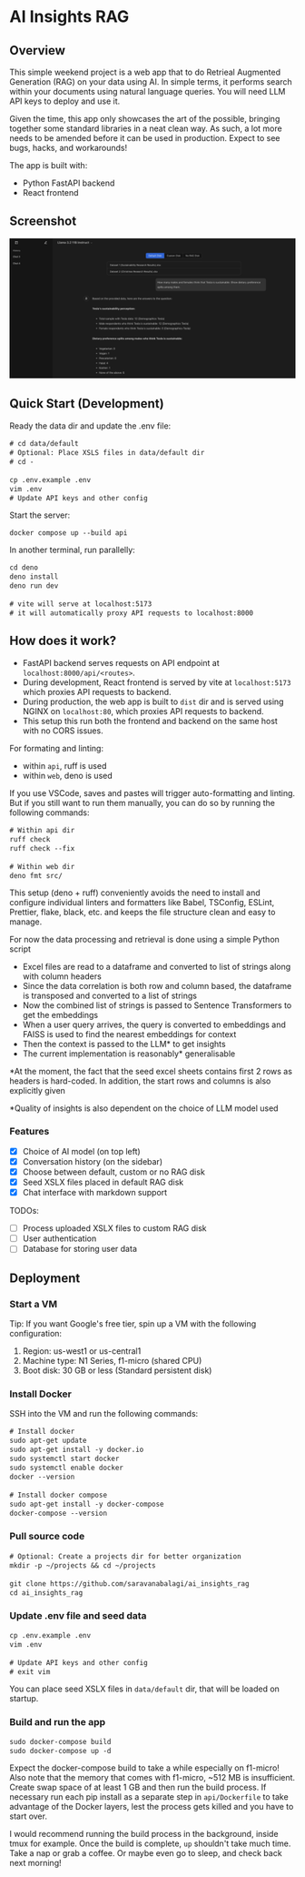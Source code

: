 # AI Insights RAG

## Overview

This simple weekend project is a web app that to do Retrieal Augmented
Generation (RAG) on your data using AI. In simple terms, it performs search
within your documents using natural language queries. You will need LLM API keys
to deploy and use it.

Given the time, this app only showcases the art of the possible, bringing
together some standard libraries in a neat clean way. As such, a lot more needs
to be amended before it can be used in production. Expect to see bugs, hacks,
and workarounds!

The app is built with:

- Python FastAPI backend
- React frontend

## Screenshot

![Screenshot](assets/screenshot.png)

## Quick Start (Development)

Ready the data dir and update the .env file:

```
# cd data/default
# Optional: Place XSLS files in data/default dir
# cd -

cp .env.example .env
vim .env
# Update API keys and other config
```

Start the server:

```
docker compose up --build api
```

In another terminal, run parallelly:

```
cd deno
deno install
deno run dev

# vite will serve at localhost:5173
# it will automatically proxy API requests to localhost:8000
```

## How does it work?

- FastAPI backend serves requests on API endpoint at
  `localhost:8000/api/<routes>`.
- During development, React frontend is served by vite at `localhost:5173` which
  proxies API requests to backend.
- During production, the web app is built to `dist` dir and is served using
  NGINX on `localhost:80`, which proxies API requests to backend.
- This setup this run both the frontend and backend on the same host with no
  CORS issues.

For formating and linting:

- within `api`, ruff is used
- within `web`, deno is used

If you use VSCode, saves and pastes will trigger auto-formatting and linting.
But if you still want to run them manually, you can do so by running the
following commands:

```
# Within api dir
ruff check
ruff check --fix

# Within web dir
deno fmt src/
```

This setup (deno + ruff) conveniently avoids the need to install and configure
individual linters and formatters like Babel, TSConfig, ESLint, Prettier, flake,
black, etc. and keeps the file structure clean and easy to manage.

For now the data processing and retrieval is done using a simple Python script

- Excel files are read to a dataframe and converted to list of strings along
  with column headers
- Since the data correlation is both row and column based, the dataframe is
  transposed and converted to a list of strings
- Now the combined list of strings is passed to Sentence Transformers to get the
  embeddings
- When a user query arrives, the query is converted to embeddings and FAISS is
  used to find the nearest embeddings for context
- Then the context is passed to the LLM* to get insights
- The current implementation is reasonably* generalisable

*At the moment, the fact that the seed excel sheets contains first 2 rows as
headers is hard-coded. In addition, the start rows and columns is also
explicitly given

*Quality of insights is also dependent on the choice of LLM model used

### Features

- [x] Choice of AI model (on top left)
- [x] Conversation history (on the sidebar)
- [x] Choose between default, custom or no RAG disk
- [x] Seed XSLX files placed in default RAG disk
- [x] Chat interface with markdown support

TODOs:

- [ ] Process uploaded XSLX files to custom RAG disk
- [ ] User authentication
- [ ] Database for storing user data

## Deployment

### Start a VM

Tip: If you want Google's free tier, spin up a VM with the following
configuration:

1. Region: us-west1 or us-central1
2. Machine type: N1 Series, f1-micro (shared CPU)
3. Boot disk: 30 GB or less (Standard persistent disk)

### Install Docker

SSH into the VM and run the following commands:

```
# Install docker
sudo apt-get update
sudo apt-get install -y docker.io
sudo systemctl start docker
sudo systemctl enable docker
docker --version

# Install docker compose
sudo apt-get install -y docker-compose
docker-compose --version
```

### Pull source code

```
# Optional: Create a projects dir for better organization
mkdir -p ~/projects && cd ~/projects

git clone https://github.com/saravanabalagi/ai_insights_rag
cd ai_insights_rag
```

### Update .env file and seed data

```
cp .env.example .env
vim .env

# Update API keys and other config
# exit vim
```

You can place seed XSLX files in `data/default` dir, that will be loaded on
startup.

### Build and run the app

```
sudo docker-compose build
sudo docker-compose up -d
```

Expect the docker-compose build to take a while especially on f1-micro! Also
note that the memory that comes with f1-micro, ~512 MB is insufficient. Create
swap space of at least 1 GB and then run the build process. If necessary run
each pip install as a separate step in `api/Dockerfile` to take advantage of the
Docker layers, lest the process gets killed and you have to start over.

I would recommend running the build process in the background, inside tmux for
example. Once the build is complete, `up` shouldn't take much time. Take a nap
or grab a coffee. Or maybe even go to sleep, and check back next morning!
